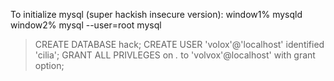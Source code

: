 To initialize mysql (super hackish insecure version):
window1% mysqld
window2% mysql --user=root mysql
> CREATE DATABASE hack;
> CREATE USER 'volox'@'localhost' identified 'cilia';
> GRANT ALL PRIVLEGES on *.* to 'volvox'@localhost' with grant option;
